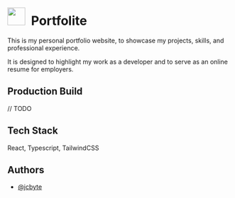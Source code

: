 # <img src="public/favicon.ico" height="40"> &nbsp;Portfolite

This is my personal portfolio website, to showcase my projects, skills, and professional experience.

It is designed to highlight my work as a developer and to serve as an online resume for employers.

## Production Build

// TODO

## Tech Stack

React, Typescript, TailwindCSS

## Authors

- [@jcbyte](https://www.github.com/jcbyte)
